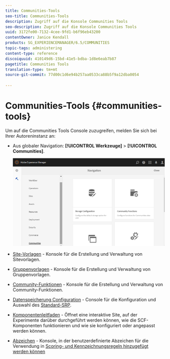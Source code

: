 ```yaml
---
title: Communities-Tools
seo-title: Communities-Tools
description: Zugriff auf die Konsole Communities Tools
seo-description: Zugriff auf die Konsole Communities Tools
uuid: 3172fe00-7132-4cee-9fd1-b6f96eb43200
contentOwner: Janice Kendall
products: SG_EXPERIENCEMANAGER/6.5/COMMUNITIES
topic-tags: administering
content-type: reference
discoiquuid: 410149d6-15bd-41e5-bdba-1d8e6eab7b87
pagetitle: Communities Tools
translation-type: tm+mt
source-git-commit: 77d00c1d6e94b257aa0533ca88b5f9a12dba0054

---
```



# Communities-Tools {#communities-tools}

Um auf die Communities Tools Console zuzugreifen, melden Sie sich bei Ihrer Autoreninstanz an:

* Aus globaler Navigation: **[!UICONTROL Werkzeuge]** > **[!UICONTROL Communities]**.

   ![chlimage_1-129](assets/chlimage_1-129.png)

* [Site-Vorlagen](sites.md) - Konsole für die Erstellung und Verwaltung von Sitevorlagen.

* [Gruppenvorlagen](tools-groups.md) - Konsole für die Erstellung und Verwaltung von Gruppenvorlagen.

* [Community-Funktionen](functions.md) - Konsole für die Erstellung und Verwaltung von Community-Funktionen.

* [Datenspeicherung Configuration](srp-config.md) - Console für die Konfiguration und Auswahl des [Standard-SRP](working-with-srp.md).

* [Komponentenleitfaden](components-guide.md) - Öffnet eine interaktive Site, auf der Experimente darüber durchgeführt werden können, wie die SCF-Komponenten funktionieren und wie sie konfiguriert oder angepasst werden können.

* [Abzeichen](badges.md) - Konsole, in der benutzerdefinierte Abzeichen für die Verwendung in [Scoring- und Kennzeichnungsregeln hinzugefügt werden können](implementing-scoring.md)

